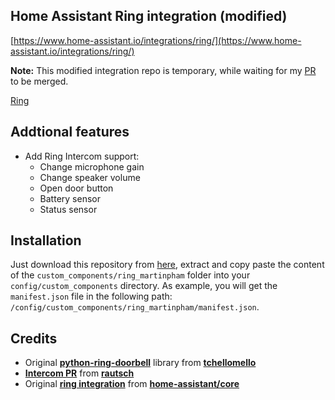 ## **Home Assistant Ring integration (modified)**

[https://www.home-assistant.io/integrations/ring/](https://www.home-assistant.io/integrations/ring/)

**Note:** This modified integration repo is temporary, while waiting for my [PR](https://github.com/home-assistant/core/pull/91600) to be merged.

[Ring](./screenshot.png)

## **Addtional features**

- Add Ring Intercom support:
    - Change microphone gain
    - Change speaker volume
    - Open door button
    - Battery sensor
    - Status sensor


## **Installation**

Just download this repository from [here](https://github.com/MartinPham/ring-integration-modified/archive/refs/heads/master.zip), extract and copy paste the content of the ``custom_components/ring_martinpham`` folder into your ``config/custom_components`` directory. As example, you will get the ``manifest.json`` file in the following path: ``/config/custom_components/ring_martinpham/manifest.json``.



## **Credits**

- Original **[python-ring-doorbell](https://github.com/tchellomello/python-ring-doorbell)** library from **[tchellomello](https://github.com/tchellomello)**
- **[Intercom PR](https://github.com/tchellomello/python-ring-doorbell/pull/277)** from **[rautsch](https://github.com/rautsch)**
- Original **[ring integration](https://github.com/home-assistant/core/tree/dev/homeassistant/components/ring)** from **[home-assistant/core](https://github.com/home-assistant/core)**